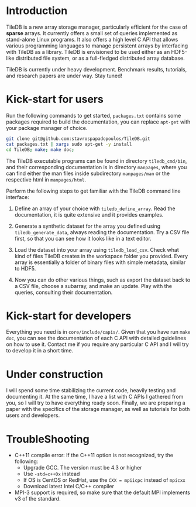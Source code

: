 Introduction
============

TileDB is a new array storage manager, particularly efficient for the case of
**sparse** arrays. It currently offers a small set of queries implemented
as stand-alone Linux programs. It also offers a high level C API that allows various
programming languages to manage persistent arrays by interfacing with TileDB as a library.
TileDB is envisioned to be used either as an HDF5-like distributed file system,
or as a full-fledged distributed array database.

TileDB is currently under heavy development. Benchmark results, tutorials,
and research papers are under way. Stay tuned!

Kick-start for users
====================

Run the following commands to get started, `packages.txt` contains some
packages required to build the documentation, you can replace `apt-get` with
your package manager of choice.

```bash
git clone git@github.com:stavrospapadopoulos/TileDB.git
cat packages.txt | xargs sudo apt-get -y install
cd TileDB; make; make doc;
```
The TileDB executable programs can be found in directory `tiledb_cmd/bin`, and
their corresponding documentation is in directory `manpages`, where you can
find either the man files inside subdirectory `manpages/man` or the respective
html in `manpages/html`.

Perform the following steps to get familiar with the TileDB command line
interface:

1. Define an array of your choice with `tiledb_define_array`. Read the
   documentation, it is quite extensive and it provides examples.

2. Generate a synthetic dataset for the array you defined using
   `tiledb_generate_data`, always reading the documentation. Try a CSV file
   first, so that you can see how it looks like in a text editor.

3. Load the dataset into your array using `tiledb_load_csv`. Check what kind
   of files TileDB creates in the workspace folder you provided. Every array is
   essentially a folder of binary files with simple metadata, similar to HDF5.

4. Now you can do other various things, such as export the dataset back to a
   CSV file, choose a subarray, and make an update. Play with the queries,
   consulting their documentation.

Kick-start for developers
=========================

Everything you need is in `core/include/capis/`. Given that you have run
`make doc`, you can see the documentation of each C API with detailed 
guidelines on how to use it. Contact me if you require any particular 
C API and I will try to develop it in a short time.

Under construction
==================

I will spend some time stabilizing the current code, heavily testing and
documenting it. At the same time, I have a list with C APIs I gathered 
from you, so I will try to have everything ready soon. Finally, we are
preparing a paper with the specifics of the storage manager, as well
as tutorials for both users and developers.

TroubleShooting
===============

* C++11 compile error: If the C++11 option is not recognized, try the following:
  * Upgrade GCC. The version must be 4.3 or higher
  * Use `-std=c++0x` instead
  * If OS is CentOS or RedHat, use the `CXX = mpiicpc` instead of `mpicxx`
  * Download latest Intel C/C++ compiler
* MPI-3 support is required, so make sure that the default MPI implements v3 of 
the standard.
